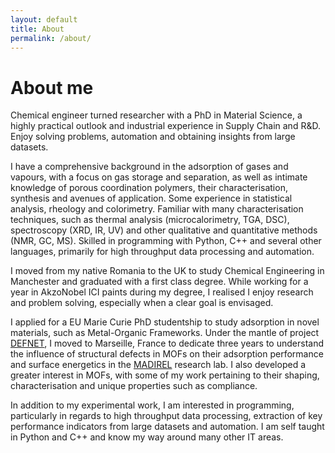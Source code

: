 ```yaml
---
layout: default
title: About
permalink: /about/
---
```



# About me

Chemical engineer turned researcher with a PhD in Material Science, 
a highly practical outlook and industrial experience in Supply Chain
and R&D. Enjoy solving problems, automation and obtaining insights from
large datasets.

I have a comprehensive background in the adsorption of 
gases and vapours, with a focus on gas storage and separation, as well as
intimate knowledge of porous coordination polymers, their 
characterisation, synthesis and avenues of application.
Some experience in statistical analysis, rheology and colorimetry.
Familiar with many characterisation techniques,
such as thermal analysis (microcalorimetry, TGA, DSC),
spectroscopy (XRD, IR, UV) and other 
qualitative and quantitative methods (NMR, GC, MS).
Skilled in programming with Python, C++ and several other languages,
primarily for high throughput data processing and automation.

I moved from my native Romania to the UK to study Chemical Engineering
in Manchester and graduated with a first class degree. While working 
for a year in AkzoNobel ICI paints during my degree, I realised I 
enjoy research and problem solving, especially when a clear goal is
envisaged.

I applied for a EU Marie Curie PhD studentship to study adsorption
in novel materials, such as Metal-Organic Frameworks. Under the mantle
of project [DEFNET](http://www.defnet-etn.eu/), I moved to Marseille,
France to dedicate three years to understand the influence of 
structural defects in MOFs on their adsorption performance and surface
energetics in the [MADIREL](http://madirel.univ-amu.fr/node/99) 
research lab. I also developed a greater interest in MOFs, 
with some of my work pertaining to their shaping, characterisation and 
unique properties such as compliance.

In addition to my experimental work, I am interested in programming,
particularly in regards to high throughput data processing, extraction
of key performance indicators from large datasets and automation.
I am self taught in Python and C++ and know my way around many other
IT areas.